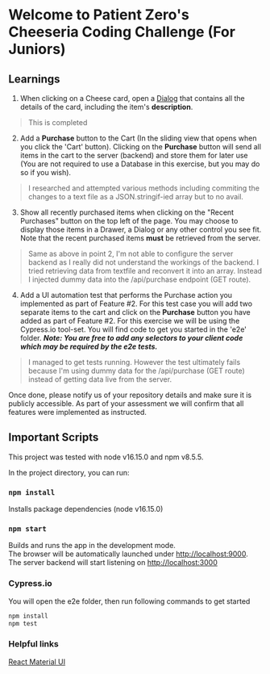 # Welcome to Patient Zero's Cheeseria Coding Challenge (For Juniors)

## Learnings

1. When clicking on a Cheese card, open a [Dialog](https://material-ui.com/components/dialogs/#dialog) that contains all the details of the card, including the item's **description**.

> This is completed

2. Add a **Purchase** button to the Cart (In the sliding view that opens when you click the 'Cart' button). Clicking on the **Purchase** button will send all items in the cart to the server (backend) and store them for later use (You are not required to use a Database in this exercise, but you may do so if you wish).

> I researched and attempted various methods including commiting the changes to a text file as a JSON.stringif-ied array but to no avail.

3. Show all recently purchased items when clicking on the "Recent Purchases" button on the top left of the page. You may choose to display those items in a Drawer, a Dialog or any other control you see fit. Note that the recent purchased items **must** be retrieved from the server.

> Same as above in point 2, I'm not able to configure the server backend as I really did not understand the workings of the backend. I tried retrieving data from textfile and reconvert it into an array. Instead I injected dummy data into the /api/purchase endpoint (GET route).

4. Add a UI automation test that performs the Purchase action you implemented as part of Feature #2. For this test case you will add two separate items to the cart and click on the **Purchase** button you have added as part of Feature #2.
For this exercise we will be using the Cypress.io tool-set. You will find code to get you started in the 'e2e' folder.
***Note: You are free to add any selectors to your client code which may be required by the e2e tests.***

> I managed to get tests running. However the test ultimately fails because I'm using dummy data for the /api/purchase (GET route) instead of getting data live from the server.

Once done, please notify us of your repository details and make sure it is publicly accessible. As part of your assessment we will confirm that all features were implemented as instructed.

## Important Scripts

This project was tested with node v16.15.0 and npm v8.5.5.

In the project directory, you can run:

### `npm install`

Installs package dependencies (node v16.15.0)

### `npm start`

Builds and runs the app in the development mode.\
The browser will be automatically launched under [http://localhost:9000](http://localhost:9000).
The server backend will start listening on [http://localhost:3000](http://localhost:3000)

### Cypress.io

You will open the e2e folder, then run following commands to get started

```bash
npm install
npm test
```

### Helpful links

[React Material UI](https://material-ui.com/getting-started/usage/)